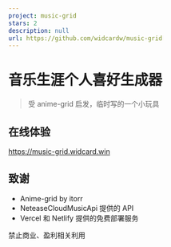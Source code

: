 ```yaml
---
project: music-grid
stars: 2
description: null
url: https://github.com/widcardw/music-grid
---
```


音乐生涯个人喜好生成器
===========

> 受 anime-grid 启发，临时写的一个小玩具

在线体验
----

https://music-grid.widcard.win

致谢
--

-   Anime-grid by itorr
-   NeteaseCloudMusicApi 提供的 API
-   Vercel 和 Netlify 提供的免费部署服务

禁止商业、盈利相关利用
